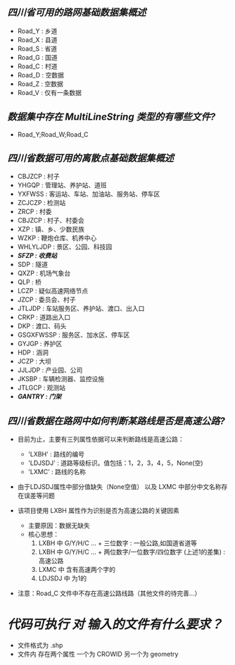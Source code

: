 ## ***四川省可用的路网基础数据集概述***
- Road_Y : 乡道 
- Road_X : 县道 
- Road_S : 省道
- Road_G : 国道
- Road_C : 村道
- Road_D : 空数据
- Road_Z : 空数据
- Road_V : 仅有一条数据


## ***数据集中存在 MultiLineString 类型的有哪些文件?***
- Road_Y;Road_W;Road_C


## ***四川省数据可用的离散点基础数据集概述***
- CBJZCP : 村子
- YHGQP : 管理站、养护站、道班
- YXFWSS : 客运站、车站、加油站、服务站、停车区
- ZCJCZP : 检测站
- ZRCP : 村委
- CBJZCP : 村子、村委会
- XZP : 镇、乡、少数民族
- WZKP : 鞭炮仓库、机养中心
- WHLYLJDP : 景区、公园、科技园
- ***SFZP : 收费站***
- SDP : 隧道
- QXZP : 机场气象台
- QLP : 桥
- LCZP : 疑似高速网络节点
- JZCP : 委员会、村子
- JTLJDP : 车站服务区、养护站、渡口、出入口
- CRKP : 道路出入口
- DKP : 渡口、码头
- GSGXFWSSP : 服务区、加水区、停车区
- GYJGP : 养护区
- HDP : 涵洞
- JCZP : 大坝
- JJLJDP : 产业园、公司
- JKSBP : 车辆检测器、监控设施
- JTLGCP : 观测站
- ***GANTRY : 门架***


## ***四川省数据在路网中如何判断某路线是否是高速公路?***
- 目前为止，主要有三列属性依据可以来判断路线是高速公路：
  - 'LXBH' : 路线的编号
  - 'LDJSDJ' : 道路等级标识。值包括：1，2，3，4，5，None(空)
  - 'LXMC' : 路线的名称

- 由于LDJSDJ属性中部分值缺失（None空值） 以及 LXMC 中部分中文名称存在误差等问题
- 该项目使用 LXBH 属性作为识别是否为高速公路的关键因素
  - 主要原因：数据无缺失
  - 核心思想：
    1. LXBH 中 G/Y/H/C ... + 三位数字 : 一般公路,如国道省道等
    2. LXBH 中 G/Y/H/C ... + 两位数字/一位数字/四位数字 (上述1的差集) : 高速公路
    3. LXMC 中 含有高速两个字的
    4. LDJSDJ 中 为1的

- 注意：Road_C 文件中不存在高速公路线路（其他文件的待完善...）


# ***代码可执行 对 输入的文件有什么要求？***
- 文件格式为 .shp 
- 文件内 存在两个属性 一个为 CROWID 另一个为 geometry
